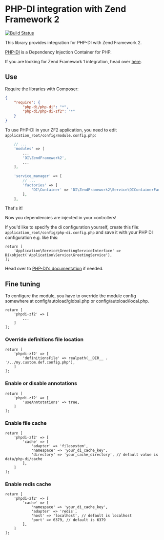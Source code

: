 # PHP-DI integration with Zend Framework 2

[![Build Status](https://travis-ci.org/PHP-DI/ZF2-Bridge.svg)](https://travis-ci.org/PHP-DI/ZF2-Bridge)

This library provides integration for PHP-DI with Zend Framework 2.

[PHP-DI](http://php-di.org/) is a Dependency Injection Container for PHP.

If you are looking for Zend Framework 1 integration, head over [here](https://github.com/php-di/PHP-DI-ZF1).

## Use

Require the libraries with Composer:

```json
{
    "require": {
        "php-di/php-di": "*",
        "php-di/php-di-zf2": "*"
    }
}
```

To use PHP-DI in your ZF2 application, you need to edit `application_root/config/module.config.php`:

```php
    // ...
    'modules' => [
        ...
        'DI\ZendFramework2',
        ...
    ],
    
    'service_manager' => [
        // ...
        'factories' => [
            'DI\Container' => 'DI\ZendFramework2\Service\DIContainerFactory',
        ],
    ],
```

That's it!

Now you dependencies are injected in your controllers!

If you'd like to specify the di configuration yourself, create this file: `application_root/config/php-di.config.php`
and save it with your PHP DI configuration e.g. like this:

```
return [
    'Application\Service\GreetingServiceInterface' => Di\object('Application\Service\GreetingService'),
];
```

Head over to [PHP-DI's documentation](http://php-di.org/doc/) if needed.

## Fine tuning

To configure the module, you have to override the module config somewhere at config/autoload/global.php 
or config/autoload/local.php.
  
```
return [
    'phpdi-zf2' => [
        ...
    ]
];
```

### Override definitions file location

```
return [
    'phpdi-zf2' => [
        'definitionsFile' => realpath(__DIR__ . '/../my.custom.def.config.php'),
    ]
];
```

### Enable or disable annotations

```
return [
    'phpdi-zf2' => [
        'useAnntotations' => true,
    ]
];
```

### Enable file cache

```
return [
    'phpdi-zf2' => [
        'cache' => [
            'adapter' => 'filesystem',
            'namespace' => 'your_di_cache_key',
            'directory' => 'your_cache_directory', // default value is data/php-di/cache
        ],
    ]
];
```

### Enable redis cache

```
return [
    'phpdi-zf2' => [
        'cache' => [
            'namespace' => 'your_di_cache_key',
            'adapter' => 'redis',
            'host' => 'localhost', // default is localhost
            'port' => 6379, // default is 6379
        ],
    ]
];
```